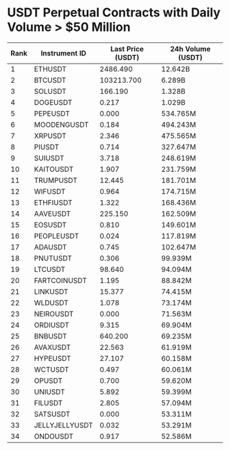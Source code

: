 # USDT Perpetual Contracts with Daily Volume > $50 Million

| Rank | Instrument ID | Last Price (USDT) | 24h Volume (USDT) |
|------|---------------|-------------------|-------------------|
| 1 | ETHUSDT | 2486.490 | 12.642B |
| 2 | BTCUSDT | 103213.700 | 6.289B |
| 3 | SOLUSDT | 166.190 | 1.328B |
| 4 | DOGEUSDT | 0.217 | 1.029B |
| 5 | PEPEUSDT | 0.000 | 534.765M |
| 6 | MOODENGUSDT | 0.184 | 494.243M |
| 7 | XRPUSDT | 2.346 | 475.565M |
| 8 | PIUSDT | 0.714 | 327.647M |
| 9 | SUIUSDT | 3.718 | 248.619M |
| 10 | KAITOUSDT | 1.907 | 231.759M |
| 11 | TRUMPUSDT | 12.445 | 181.701M |
| 12 | WIFUSDT | 0.964 | 174.715M |
| 13 | ETHFIUSDT | 1.322 | 168.436M |
| 14 | AAVEUSDT | 225.150 | 162.509M |
| 15 | EOSUSDT | 0.810 | 149.601M |
| 16 | PEOPLEUSDT | 0.024 | 117.819M |
| 17 | ADAUSDT | 0.745 | 102.647M |
| 18 | PNUTUSDT | 0.306 | 99.939M |
| 19 | LTCUSDT | 98.640 | 94.094M |
| 20 | FARTCOINUSDT | 1.195 | 88.842M |
| 21 | LINKUSDT | 15.377 | 74.415M |
| 22 | WLDUSDT | 1.078 | 73.174M |
| 23 | NEIROUSDT | 0.000 | 71.563M |
| 24 | ORDIUSDT | 9.315 | 69.904M |
| 25 | BNBUSDT | 640.200 | 69.235M |
| 26 | AVAXUSDT | 22.563 | 61.919M |
| 27 | HYPEUSDT | 27.107 | 60.158M |
| 28 | WCTUSDT | 0.497 | 60.061M |
| 29 | OPUSDT | 0.700 | 59.620M |
| 30 | UNIUSDT | 5.892 | 59.399M |
| 31 | FILUSDT | 2.805 | 57.094M |
| 32 | SATSUSDT | 0.000 | 53.311M |
| 33 | JELLYJELLYUSDT | 0.032 | 53.291M |
| 34 | ONDOUSDT | 0.917 | 52.586M |

